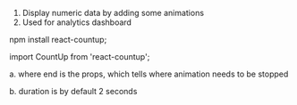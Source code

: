 
1. Display numeric data by adding some animations
2. Used for analytics dashboard

npm install react-countup;

import CountUp from 'react-countup';

<CountUp end={}></CountUp>

a. where end is the props, which tells where animation needs to be stopped

b. duration is by default 2 seconds